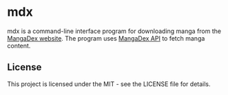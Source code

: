 # mdx

mdx is a command-line interface program for downloading manga from the [MangaDex website](https://mangadex.org/). The program uses [MangaDex API](https://api.mangadex.org/docs/) to fetch manga content.

## License

This project is licensed under the MIT - see the LICENSE file for details.